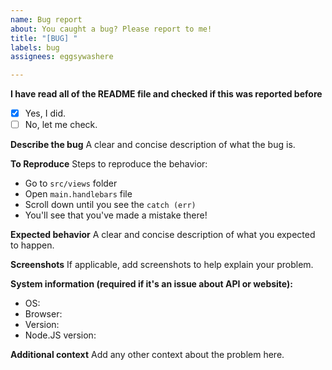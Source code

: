 ```yaml
---
name: Bug report
about: You caught a bug? Please report to me!
title: "[BUG] "
labels: bug
assignees: eggsywashere

---
```


**I have read all of the README file and checked if this was reported before**
- [x] Yes, I did.
- [ ] No, let me check.

**Describe the bug**
A clear and concise description of what the bug is.

**To Reproduce**
Steps to reproduce the behavior:

- Go to `src/views` folder
- Open `main.handlebars` file
- Scroll down until you see the `catch (err)`
- You'll see that you've made a mistake there!

**Expected behavior**
A clear and concise description of what you expected to happen.

**Screenshots**
If applicable, add screenshots to help explain your problem.

**System information (required if it's an issue about API or website):**
- OS: 
- Browser: 
- Version: 
- Node.JS version:

**Additional context**
Add any other context about the problem here.
